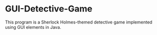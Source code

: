 # GUI-Detective-Game
This program is a Sherlock Holmes-themed detective game implemented using GUI elements in Java. 
